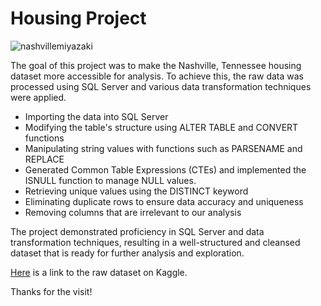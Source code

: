 # Housing Project

![nashvillemiyazaki](https://user-images.githubusercontent.com/126265295/232151627-2a3a9752-ce97-4042-b134-6970d942e100.jpg)


The goal of this project was to make the Nashville, Tennessee housing dataset more accessible for analysis. 
To achieve this, the raw data was processed using SQL Server and various data transformation techniques were applied.

- Importing the data into SQL Server
- Modifying the table's structure using ALTER TABLE and CONVERT functions
- Manipulating string values with functions such as PARSENAME and REPLACE
- Generated Common Table Expressions (CTEs) and implemented the ISNULL function to manage NULL values.
- Retrieving unique values using the DISTINCT keyword
- Eliminating duplicate rows to ensure data accuracy and uniqueness
- Removing columns that are irrelevant to our analysis

The project demonstrated proficiency in SQL Server and data transformation techniques, 
resulting in a well-structured and cleansed dataset that is ready for further analysis and exploration.

[Here](https://www.kaggle.com/datasets/tmthyjames/nashville-housing-data) is a link to the raw dataset on Kaggle.

Thanks for the visit!
